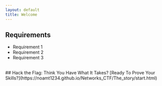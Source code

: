 ```yaml
---
layout: default
title: Welcome
---
```


## Requirements

- Requirement 1
- Requirement 2
- Requirement 3

<br>
## Hack the Flag: Think You Have What It Takes?
[Ready To Prove Your Skills?](https://noamt1234.github.io/Networks_CTF/The_story/start.html)

